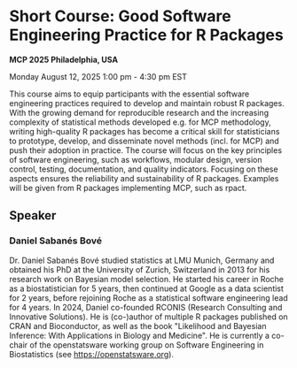 # Short Course: Good Software Engineering Practice for R Packages

**MCP 2025 Philadelphia, USA**

Monday August 12, 2025 1:00 pm - 4:30 pm EST

This course aims to equip participants with the essential software engineering practices required to develop and maintain robust R packages. With the growing demand for reproducible research and the increasing complexity of statistical methods developed e.g. for MCP methodology, writing high-quality R packages has become a critical skill for statisticians to prototype, develop, and disseminate novel methods (incl. for MCP) and push their adoption in practice. The course will focus on the key principles of software engineering, such as workflows, modular design, version control, testing, documentation, and quality indicators. Focusing on these aspects ensures the reliability and sustainability of R packages. Examples will be given from R packages implementing MCP, such as rpact.

## Speaker

### Daniel Sabanés Bové

Dr. Daniel Sabanés Bové studied statistics at LMU Munich, Germany and obtained his PhD at the University of Zurich, Switzerland in 2013 for his research work on Bayesian model selection. He started his career in Roche as a biostatistician for 5 years, then continued at Google as a data scientist for 2 years, before rejoining Roche as a statistical software engineering lead for 4 years. In 2024, Daniel co-founded RCONIS (Research Consulting and Innovative Solutions). He is (co-)author of multiple R packages published on CRAN and Bioconductor, as well as the book "Likelihood and Bayesian Inference: With Applications in Biology and Medicine". He is currently a co-chair of the openstatsware working group on Software Engineering in Biostatistics (see https://openstatsware.org).
